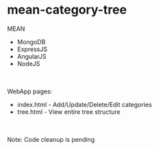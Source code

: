 # mean-category-tree

MEAN
- MongoDB
- ExpressJS
- AngularJS
- NodeJS




<br /><br />
WebApp pages:
- index.html - Add/Update/Delete/Edit categories
- tree.html - View entire tree structure



<br /><br />
Note: Code cleanup is pending